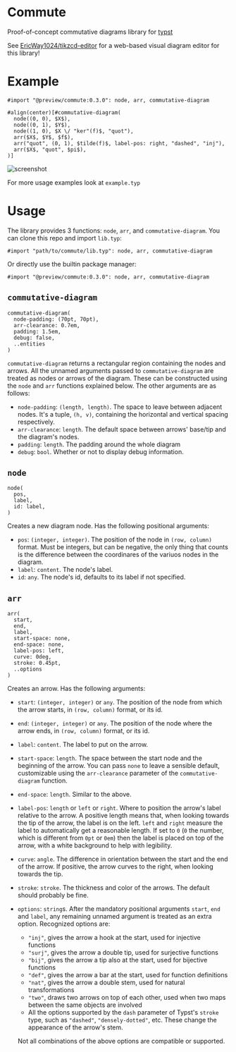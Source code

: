 # Commute
Proof-of-concept commutative diagrams library for [typst](https://typst.app/home)

See [EricWay1024/tikzcd-editor](https://github.com/EricWay1024/tikzcd-editor)
for a web-based visual diagram editor for this library!

# Example
```
#import "@preview/commute:0.3.0": node, arr, commutative-diagram

#align(center)[#commutative-diagram(
  node((0, 0), $X$),
  node((0, 1), $Y$),
  node((1, 0), $X \/ "ker"(f)$, "quot"),
  arr($X$, $Y$, $f$),
  arr("quot", (0, 1), $tilde(f)$, label-pos: right, "dashed", "inj"),
  arr($X$, "quot", $pi$),
)]
```

![screenshot](https://github.com/typst/packages/assets/20535498/71eb8d47-b6f9-43fa-a1fd-7ff58b8d0025)
   
For more usage examples look at `example.typ`

# Usage
The library provides 3 functions: `node`, `arr`, and `commutative-diagram`.
You can clone this repo and import `lib.typ`:
```
#import "path/to/commute/lib.typ": node, arr, commutative-diagram
```
Or directly use the builtin package manager:
```
#import "@preview/commute:0.3.0": node, arr, commutative-diagram
```

## `commutative-diagram`
```
commutative-diagram(
  node-padding: (70pt, 70pt),
  arr-clearance: 0.7em,
  padding: 1.5em,
  debug: false,
  ..entities
)
```
`commutative-diagram` returns a rectangular region containing the
nodes and arrows.
All the unnamed arguments passed to `commutative-diagram` are treated as
nodes or arrows of the diagram. These can be constructed using the
`node` and `arr` functions explained below.
The other arguments are as follows:
- `node-padding`: `(length, length)`. The space to leave between adjacent nodes. It's a
  tuple, `(h, v)`, containing the horizontal and vertical spacing respectively.
- `arr-clearance`: `length`. The default space between arrows' base/tip and the diagram's nodes. 
- `padding`: `length`. The padding around the whole diagram
- `debug`: `bool`. Whether or not to display debug information. 

## `node`
```
node(
  pos,
  label,
  id: label,
)
```
Creates a new diagram node. Has the following positional arguments:
- `pos`: `(integer, integer)`. The position of the node in `(row, column)` format.
  Must be integers, but can be negative, the only thing that counts is the
  difference between the coordinares of the variuos nodes in the diagram.
- `label`: `content`. The node's label.
- `id`: `any`. The node's id, defaults to its label if not specified.

## `arr`
```
arr(
  start,
  end,
  label,
  start-space: none,
  end-space: none,
  label-pos: left,
  curve: 0deg,
  stroke: 0.45pt,
  ..options
)
```
Creates an arrow. Has the following arguments:
- `start`: `(integer, integer)` or `any`. The position of the node from which the arrow starts,
  in `(row, column)` format, or its id.
- `end`: `(integer, integer)` or `any`. The position of the node where the arrow ends,
  in `(row, column)` format, or its id.
- `label`: `content`. The label to put on the arrow.
- `start-space`: `length`. The space between the start node and the beginning of the arrow.
  You can pass `none` to leave a sensible default, customizable using the
  `arr-clearance` parameter of the `commutative-diagram` function.
- `end-space`: `length`. Similar to the above.
- `label-pos`: `length` or `left` or `right`. Where to position the arrow's label relative to the arrow.
  A positive length means that, when looking towards the tip of the arrow,
  the label is on the left. `left` and `right` measure the label to automatically get a reasonable
  length. If set to `0` (`0` the number, which is different from `0pt` or `0em`)
  then the label is placed on top of the arrow, with a white background to help
  with legibility.
- `curve`: `angle`. The difference in orientation between the start and the end of the arrow.
  If positive, the arrow curves to the right, when looking towards the tip.
- `stroke`: `stroke`. The thickness and color of the arrows. The default should probably be fine.
- `options`: `string`s. After the mandatory positional arguments `start`, `end` and `label`,
  any remaining unnamed argument is treated as an extra option. Recognized options are:
  - `"inj"`, gives the arrow a hook at the start, used for injective functions
  - `"surj"`, gives the arrow a double tip, used for surjective functions
  - `"bij"`, gives the arrow a tip also at the start, used for bijective functions
  - `"def"`, gives the arrow a bar at the start, used for function definitions
  - `"nat"`, gives the arrow a double stem, used for natural transformations
  - `"two"`, draws two arrows on top of each other, used when two maps between the same objects are involved
  - All the options supported by the `dash` parameter of Typst's `stroke` type, such as
    `"dashed"`, `"densely-dotted"`, etc. These change the appearance of the arrow's stem.

  Not all combinations of the above options are compatible or supported.
